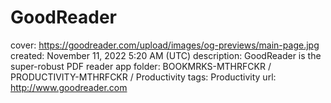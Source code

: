 # GoodReader

cover: https://goodreader.com/upload/images/og-previews/main-page.jpg
created: November 11, 2022 5:20 AM (UTC)
description: GoodReader is the super-robust PDF reader app
folder: BOOKMRKS-MTHRFCKR / PRODUCTIVITY-MTHRFCKR / Productivity
tags: Productivity
url: http://www.goodreader.com